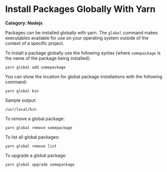 # Install Packages Globally With Yarn

__Category: Nodejs__

Packages can be installed globally with yarn. The `global` command makes executables available for use on your operating system outside of the context of a specific project.

To install a package globally use the following syntax (where `somepackage` is the name of the package being installed):

```shell
yarn global add somepackage
```

You can show the location for global package installations with the following command:

```shell
yarn global bin
```

Sample output:

```
/usr/local/bin
```

To remove a global package:

```shell
yarn global remove somepackage
```

To list all global packages:

```shell
yarn global remove list
```

To upgrade a global package:

```
yarn global upgrade somepackage
```